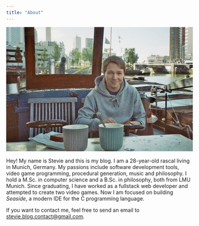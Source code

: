 ```yaml
---
title: "About"
---
```


![Me, having breakfast on a houseboat (Rotterdam, Netherlands, 2022)](./stevie.jpg)

Hey! My name is Stevie and this is my blog. I am a 28-year-old rascal living in Munich, Germany. My passions include software development tools, video game programming, procedural generation, music and philosophy. I hold a M.Sc. in computer science and a B.Sc. in philosophy, both from LMU Munich. Since graduating, I have worked as a fullstack web developer and attempted to create two video games. Now I am focused on building _Seaside_, a modern IDE for the C programming language.

If you want to contact me, feel free to send an email to [stevie.blog.contact@gmail.com](mailto:stevie.blog.contact@gmail.com).
